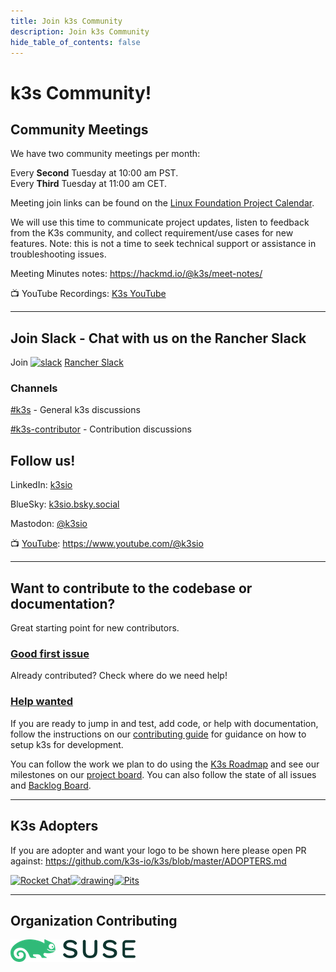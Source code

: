 ```yaml
---
title: Join k3s Community
description: Join k3s Community
hide_table_of_contents: false   
---
```


# **k3s** Community!

## Community Meetings 

We have two community meetings per month:

Every **Second** Tuesday at 10:00 am PST.  
Every **Third** Tuesday at 11:00 am CET.  

Meeting join links can be found on the [Linux Foundation Project Calendar](https://zoom-lfx.platform.linuxfoundation.org/meetings/k3s?view=week).
 
We will use this time to communicate project updates, listen to feedback from the K3s community, and collect requirement/use cases for new features. Note: this is not a time to seek technical support or assistance in troubleshooting issues.

Meeting Minutes notes: https://hackmd.io/@k3s/meet-notes/

📺 YouTube Recordings: [K3s YouTube](https://www.youtube.com/@k3sio)

---

## Join Slack - Chat with us on the Rancher Slack


Join <a href="https://slack.rancher.io"><img src="https://a.slack-edge.com/fd21de4/marketing/img/nav/logo.svg" alt="slack" width="20"/></a>  [Rancher Slack](https://slack.rancher.io/)


### Channels

[#k3s](https://rancher-users.slack.com/archives/CGGQEHPPW) - General k3s discussions

[#k3s-contributor](https://rancher-users.slack.com/archives/CGXR87T8B) - Contribution discussions

## Follow us!
LinkedIn: [k3sio](https://linkedin.com/company/k3sio)

BlueSky: [k3sio.bsky.social](https://bsky.app/profile/k3sio.bsky.social)

Mastodon: [@k3sio](https://mastodon.social/@k3sio)

📺 [YouTube](https://www.youtube.com/@k3sio): https://www.youtube.com/@k3sio

---
## Want to contribute to the codebase or documentation?

Great starting point for new contributors.
### [Good first issue](https://github.com/k3s-io/k3s/labels/kind%2Fgood-first-issue)

Already contributed? Check where do we need help!
### [Help wanted](https://github.com/k3s-io/k3s/labels/kind%2Fhelp-wanted)


If you are ready to jump in and test, add code, or help with documentation, follow the instructions on our [contributing guide](https://github.com/k3s-io/k3s/blob/master/CONTRIBUTING.md) for guidance on how to setup k3s for development.

You can follow the work we plan to do using the [K3s Roadmap](https://github.com/k3s-io/k3s/blob/master/ROADMAP.md) and see our milestones on our [project board](projectbohttps://github.com/orgs/k3s-io/projects/6ard). You can also follow the state of all issues and [Backlog Board](https://github.com/orgs/k3s-io/projects/5).

---

## K3s Adopters

If you are adopter and want your logo to be shown here please open PR against: https://github.com/k3s-io/k3s/blob/master/ADOPTERS.md

[![Rocket Chat](https://cdn.prod.website-files.com/611a19b9853b7414a0f6b3f6/611bbb87319adfd903b90f24_logoRC.svg)](https://www.rocket.chat/)<a href="[default.asp](https://ayedo.de/)"><img src="https://ayedo.de/ayedo-logo-color.png" alt="drawing" width="150"/></a>[![Pits](https://www.pitsdatarecovery.com/wp-content/uploads/2024/08/PITS-logo_v2.svg)](https://www.pitsdatarecovery.com/)

---

## Organization Contributing
[![SUSE](/img/suse-logo.png)](https://opensource.suse.com)